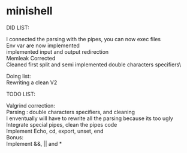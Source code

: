# minishell

DID LIST:

I connected the parsing with the pipes, you can now exec files\
Env var are now implemented\
implemented input and output redirection\
Memleak Corrected\
Cleaned first split and semi implemented double characters specifiers\

Doing list:\
Rewriting a clean V2

TODO LIST:

Valgrind correction:\
Parsing : double characters specifiers, and cleaning\
I enventually will have to rewrite all the parsing because its too ugly\
Integrate special pipes, clean the pipes code\
Implement Echo, cd, export, unset, end\
Bonus:\
Implement &&, || and *
